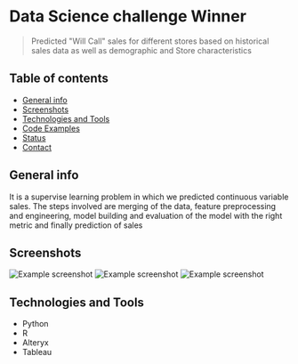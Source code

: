 # Data Science challenge Winner

> Predicted "Will Call" sales for different stores based on historical sales data as well as demographic and Store characteristics

## Table of contents
* [General info](#general-info)
* [Screenshots](#screenshots)
* [Technologies and Tools](#technologies-and-tools)
* [Code Examples](#code-examples)
* [Status](#status)
* [Contact](#contact)

## General info

It is a supervise learning problem in which we predicted continuous variable sales. The steps involved are merging of the data, feature preprocessing and engineering, model building and evaluation of the model with the right metric and finally prediction of sales

## Screenshots
![Example screenshot](./src/types_of_data.png)
![Example screenshot](./src/sales_trend.png)
![Example screenshot](./src/sales_among_plants.png)

## Technologies and Tools
* Python 
* R
* Alteryx
* Tableau

